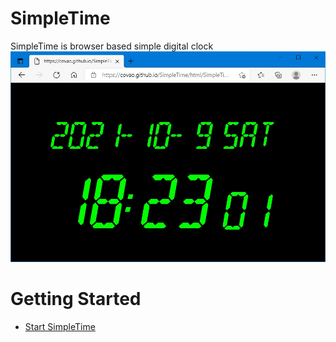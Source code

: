 # SimpleTime
SimpleTime is browser based simple digital clock
![SimpleTime](img/SimpleTime.jpg)
# Getting Started
- [Start SimpleTime](https://covao.github.io/SimpleTime/html/SimpleTime.html)
